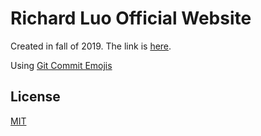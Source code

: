 Richard Luo Official Website
=========================
Created in fall of 2019. The link is [here](https://skyline-9.github.io/).

Using [Git Commit Emojis](https://gist.github.com/parmentf/035de27d6ed1dce0b36a)

## License
[MIT](https://choosealicense.com/licenses/mit/)
